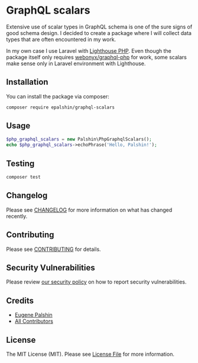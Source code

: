 # GraphQL scalars

Extensive use of scalar types in GraphQL schema is one of the sure signs of good schema design.
I decided to create a package where I will collect data types that are often encountered in my work.

In my own case I use Laravel with [Lighthouse PHP](https://github.com/nuwave/lighthouse). Even though the package itself only requires [webonyx/graphql-php](https://github.com/webonyx/graphql-php) for work, some scalars make sense only in Laravel environment with Lighthouse.

## Installation

You can install the package via composer:

```bash
composer require epalshin/graphql-scalars
```

## Usage

```php
$php_graphql_scalars = new Palshin\PhpGraphqlScalars();
echo $php_graphql_scalars->echoPhrase('Hello, Palshin!');
```

## Testing

```bash
composer test
```

## Changelog

Please see [CHANGELOG](CHANGELOG.md) for more information on what has changed recently.

## Contributing

Please see [CONTRIBUTING](.github/CONTRIBUTING.md) for details.

## Security Vulnerabilities

Please review [our security policy](../../security/policy) on how to report security vulnerabilities.

## Credits

- [Eugene Palshin](https://github.com/palshin)
- [All Contributors](../../contributors)

## License

The MIT License (MIT). Please see [License File](LICENSE.md) for more information.

